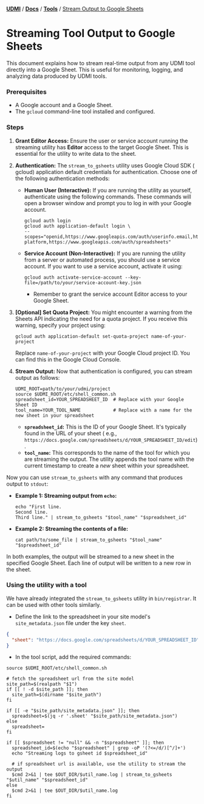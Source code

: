 [**UDMI**](../../) / [**Docs**](../) / [**Tools**](./) / [Stream Output to Google Sheets](#)

# Streaming Tool Output to Google Sheets

This document explains how to stream real-time output from any UDMI tool
directly into a Google Sheet. This is useful for monitoring, logging, and
analyzing data produced by UDMI tools.

### Prerequisites

* A Google account and a Google Sheet.
* The `gcloud` command-line tool installed and configured.

### Steps

1. **Grant Editor Access:** Ensure the user or service account running the
   streaming utility has **Editor** access to the target Google Sheet. This is
   essential for the utility to write data to the sheet.

2. **Authentication:** The `stream_to_gsheets` utility uses Google Cloud SDK (
   gcloud) application default credentials for authentication. Choose one of the
   following authentication methods:

    * **Human User (Interactive):**  If you are running the utility as yourself,
      authenticate using the following commands. These commands will open a
      browser window and prompt you to log in with your Google account.

      ```shell
      gcloud auth login
      gcloud auth application-default login \
      --scopes="openid,https://www.googleapis.com/auth/userinfo.email,https://www.googleapis.com/auth/cloud-platform,https://www.googleapis.com/auth/spreadsheets"
      ```

    * **Service Account (Non-Interactive):** If you are running the utility from
      a server or automated process, you should use a service account.
      If you want to use a service account, activate it using:

      ```shell
      gcloud auth activate-service-account --key-file=/path/to/your/service-account-key.json
      ```
        * Remember to grant the service account Editor access to your Google
          Sheet.

3. **[Optional] Set Quota Project:**  You might encounter a warning from the
   Sheets API indicating the need for a quota project. If you receive this
   warning, specify your project using:

    ```shell
    gcloud auth application-default set-quota-project name-of-your-project
    ```

   Replace `name-of-your-project` with your Google Cloud project ID. You can
   find this in the Google Cloud Console.

4. **Stream Output:**
   Now that authentication is configured, you can stream output as follows:

    ```shell
    UDMI_ROOT=path/to/your/udmi/project
    source $UDMI_ROOT/etc/shell_common.sh
    spreadsheet_id=YOUR_SPREADSHEET_ID  # Replace with your Google Sheet ID
    tool_name=YOUR_TOOL_NAME            # Replace with a name for the new sheet in your spreadsheet
    ```

    * **`spreadsheet_id`:**  This is the ID of your Google Sheet. It's typically
      found in the URL of your sheet (
      e.g., `https://docs.google.com/spreadsheets/d/YOUR_SPREADSHEET_ID/edit`).
    * **`tool_name`:**  This corresponds to the name of the tool for which you 
      are streaming the output. The utility appends the tool name with the 
      current timestamp to create a *new* sheet within your spreadsheet. 


Now you can use `stream_to_gsheets` with any command that produces output to `stdout`:

* **Example 1: Streaming output from `echo`:**
  ```shell
  echo "First line.
  Second line.
  Third line." | stream_to_gsheets "$tool_name" "$spreadsheet_id"
  ```

* **Example 2: Streaming the contents of a file:**

  ```shell
  cat path/to/some_file | stream_to_gsheets "$tool_name" "$spreadsheet_id"
  ```

   
In both examples, the output will be streamed to a new sheet in the specified 
Google Sheet. Each line of output will be written to a new row in the sheet.


### Using the utility with a tool

We have already integrated the `stream_to_gsheets` utility in `bin/registrar`. 
It can be used with other tools similarly.

* Define the link to the spreadsheet in your site model's `site_metadata.json`
  file under the key `sheet`.
  
```json
{
  "sheet": "https://docs.google.com/spreadsheets/d/YOUR_SPREADSHEET_ID"
}
```

* In the tool script, add the required commands:

```shell
source $UDMI_ROOT/etc/shell_common.sh

# fetch the spreadsheet url from the site model
site_path=$(realpath "$1")
if [[ ! -d $site_path ]]; then
  site_path=$(dirname "$site_path")
fi

if [[ -e "$site_path/site_metadata.json" ]]; then
  spreadsheet=$(jq -r '.sheet' "$site_path/site_metadata.json")
else
  spreadsheet=
fi

if [[ $spreadsheet != "null" && -n "$spreadsheet" ]]; then
  spreadsheet_id=$(echo "$spreadsheet" | grep -oP '(?<=/d/)[^/]+')
  echo "Streaming logs to gsheet id $spreadsheet_id"
  
  # if spreadsheet url is available, use the utility to stream the output
  $cmd 2>&1 | tee $OUT_DIR/$util_name.log | stream_to_gsheets "$util_name" "$spreadsheet_id"
else
  $cmd 2>&1 | tee $OUT_DIR/$util_name.log
fi
```
